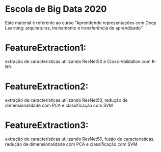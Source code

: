 # Escola de Big Data 2020

Este material é referente ao curso "Aprendendo representações com Deep Learning: arquiteturas, treinamento e transferência de aprendizado"

# FeatureExtraction1: 
extração de características utilizando ResNet50 e Cross-Validation com K-NN

# FeatureExtraction2: 
extração de características utilizando ResNet50, redução de dimensionalidade com PCA e classificação com SVM

# FeatureExtraction3: 
extração de características utilizando ResNet50, fusão de características, redução de dimensionalidade com PCA e classificação com SVM
